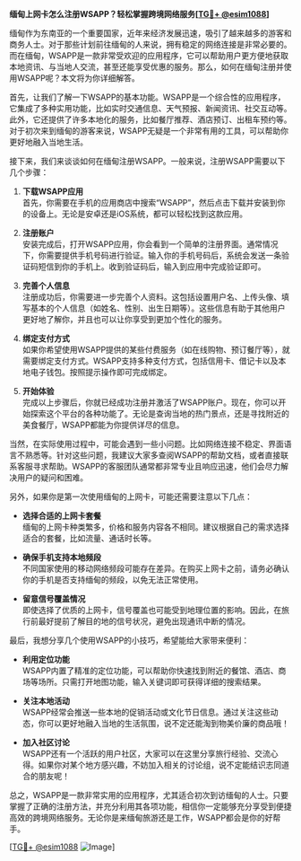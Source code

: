 **缅甸上网卡怎么注册WSAPP？轻松掌握跨境网络服务[[TG💪+ @esim1088](https://t.me/s/esim1088)]**

缅甸作为东南亚的一个重要国家，近年来经济发展迅速，吸引了越来越多的游客和商务人士。对于那些计划前往缅甸的人来说，拥有稳定的网络连接是非常必要的。而在缅甸，WSAPP是一款非常受欢迎的应用程序，它可以帮助用户更方便地获取本地资讯、与当地人交流，甚至还能享受优惠的服务。那么，如何在缅甸注册并使用WSAPP呢？本文将为你详细解答。

首先，让我们了解一下WSAPP的基本功能。WSAPP是一个综合性的应用程序，它集成了多种实用功能，比如实时交通信息、天气预报、新闻资讯、社交互动等。此外，它还提供了许多本地化的服务，比如餐厅推荐、酒店预订、出租车预约等。对于初次来到缅甸的游客来说，WSAPP无疑是一个非常有用的工具，可以帮助你更好地融入当地生活。

接下来，我们来谈谈如何在缅甸注册WSAPP。一般来说，注册WSAPP需要以下几个步骤：

1. **下载WSAPP应用**  
   首先，你需要在手机的应用商店中搜索“WSAPP”，然后点击下载并安装到你的设备上。无论是安卓还是iOS系统，都可以轻松找到这款应用。

2. **注册账户**  
   安装完成后，打开WSAPP应用，你会看到一个简单的注册界面。通常情况下，你需要提供手机号码进行验证。输入你的手机号码后，系统会发送一条验证码短信到你的手机上。收到验证码后，输入到应用中完成验证即可。

3. **完善个人信息**  
   注册成功后，你需要进一步完善个人资料。这包括设置用户名、上传头像、填写基本的个人信息（如姓名、性别、出生日期等）。这些信息有助于其他用户更好地了解你，并且也可以让你享受到更加个性化的服务。

4. **绑定支付方式**  
   如果你希望使用WSAPP提供的某些付费服务（如在线购物、预订餐厅等），就需要绑定支付方式。WSAPP支持多种支付方式，包括信用卡、借记卡以及本地电子钱包。按照提示操作即可完成绑定。

5. **开始体验**  
   完成以上步骤后，你就已经成功注册并激活了WSAPP账户。现在，你可以开始探索这个平台的各种功能了。无论是查询当地的热门景点，还是寻找附近的美食餐厅，WSAPP都能为你提供详尽的信息。

当然，在实际使用过程中，可能会遇到一些小问题。比如网络连接不稳定、界面语言不熟悉等。针对这些问题，我建议大家多查阅WSAPP的帮助文档，或者直接联系客服寻求帮助。WSAPP的客服团队通常都非常专业且响应迅速，他们会尽力解决用户的疑问和困难。

另外，如果你是第一次使用缅甸的上网卡，可能还需要注意以下几点：

- **选择合适的上网卡套餐**  
  缅甸的上网卡种类繁多，价格和服务内容各不相同。建议根据自己的需求选择适合的套餐，比如流量、通话时长等。

- **确保手机支持本地频段**  
  不同国家使用的移动网络频段可能存在差异。在购买上网卡之前，请务必确认你的手机是否支持缅甸的频段，以免无法正常使用。

- **留意信号覆盖情况**  
  即使选择了优质的上网卡，信号覆盖也可能受到地理位置的影响。因此，在旅行前最好提前了解目的地的信号状况，避免出现通讯中断的情况。

最后，我想分享几个使用WSAPP的小技巧，希望能给大家带来便利：

- **利用定位功能**  
  WSAPP内置了精准的定位功能，可以帮助你快速找到附近的餐馆、酒店、商场等场所。只需打开地图功能，输入关键词即可获得详细的搜索结果。

- **关注本地活动**  
  WSAPP经常会推送一些本地的促销活动或文化节日信息。通过关注这些动态，你可以更好地融入当地的生活氛围，说不定还能淘到物美价廉的商品哦！

- **加入社区讨论**  
  WSAPP还有一个活跃的用户社区，大家可以在这里分享旅行经验、交流心得。如果你对某个地方感兴趣，不妨加入相关的讨论组，说不定能结识志同道合的朋友呢！

总之，WSAPP是一款非常实用的应用程序，尤其适合初次到访缅甸的人士。只要掌握了正确的注册方法，并充分利用其各项功能，相信你一定能够充分享受到便捷高效的跨境网络服务。无论你是来缅甸旅游还是工作，WSAPP都会是你的好帮手。

[[TG💪+ @esim1088](https://t.me/s/esim1088) ![Image](https://i.postimg.cc/4NQfJmqS/Snipaste-2025-05-13-00-14-12.png)]